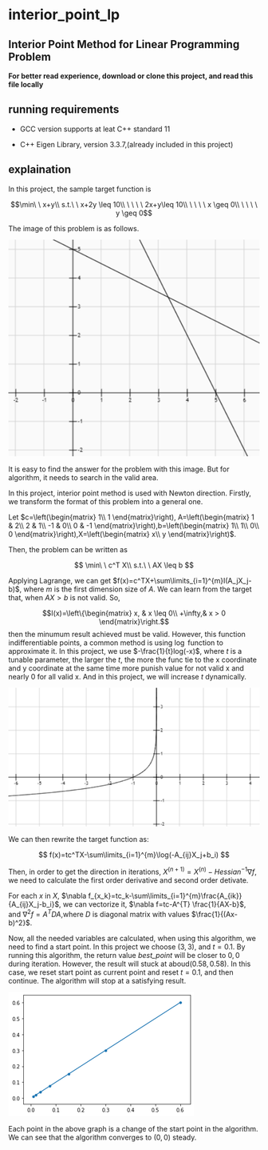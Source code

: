 # interior_point_lp
Interior Point Method for Linear Programming Problem
----
**For better read experience, download or clone this project, and read this file locally**

## running requirements

* GCC version supports at leat C++ standard 11

* C++ Eigen Library, version 3.3.7,(already included in this project)

## explaination

In this project, the sample target function is

$$\min\ \  x+y\\
s.t.\ \ x+2y \leq 10\\
\ \ \ \ 2x+y\leq 10\\
\ \ \ \  x \geq 0\\
\ \ \ \ y \geq 0$$

The image of this problem is as follows.

![func](func_img.png)

It is easy to find the answer for the problem with this image. But for algorithm, it needs to search in the valid area.

In this project, interior point method is used with Newton direction. Firstly, we transform the format of this problem into a general one.

Let $c=\left(\begin{matrix}
    1\\
    1
\end{matrix}\right), A=\left(\begin{matrix}
    1 & 2\\
    2 & 1\\
    -1 & 0\\
    0 & -1
\end{matrix}\right),b=\left(\begin{matrix}
    1\\
    1\\
    0\\
    0
\end{matrix}\right),X=\left(\begin{matrix}
    x\\
    y
\end{matrix}\right)$.

Then, the problem can be written as

$$
\min\ \  c^T X\\
s.t.\ \ AX \leq b
$$

Applying Lagrange, we can get $f(x)=c^TX+\sum\limits_{i=1}^{m}I(A_jX_j-b)$, where $m$ is the first dimension size of $A$. We can learn from the target that, when $AX > b$ is not valid. So, 

$$I(x)=\left\{\begin{matrix}
    x, & x \leq 0\\
    +\infty,& x > 0
\end{matrix}\right.$$
then the minumum result achieved must be valid. However, this function indifferentiable points, a common method is using $\log$ function to approximate it. In this project, we use $-\frac{1}{t}log(-x)$, where $t$ is a tunable parameter, the larger the $t$, the more the func tie to the x coordinate and y coordinate at the same time more punish value for not valid x and nearly 0 for all valid x. And in this project, we will increase $t$ dynamically.

![log_img](log_func.png)

We can then rewrite the target function as:

$$
f(x)=tc^TX-\sum\limits_{i=1}^{m}\log(-A_{ij}X_j+b_i)
$$

Then, in order to get the direction in iterations, $X^{(n+1)}=X^{(n)}-Hessian^{-1}\nabla f$, we need to calculate the first order derivative and second order detivate.

For each $x$ in $X$, $\nabla f_{x_k}=tc_k-\sum\limits_{i=1}^{m}\frac{A_{ik}}{A_{ij}X_j-b_i}$, we can vectorize it, $\nabla f=tc-A^{T} \frac{1}{AX-b}$, and $\nabla^2 f=A^T D A$,where $D$ is diagonal matrix with values $\frac{1}{(Ax-b)^2}$.

Now, all the needed variables are calculated, when using this algorithm, we need to find a start point. In this project we choose $(3,3)$, and $t=0.1$. By running this algorithm, the return value *best_point* will be closer to $0,0$ during iteration. However, the result will stuck at aboud$(0.58,0.58)$. In this case, we reset start point as current point and reset $t=0.1$, and then continue. The algorithm will stop at a satisfying result.

![cov](convergence.png)

Each point in the above graph is a change of the start point in the algorithm. We can see that the algorithm converges to $(0,0)$ steady.
